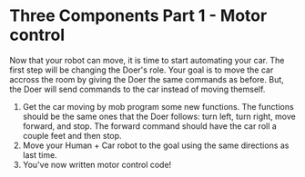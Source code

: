 # Three Components Part 1 - Motor control
Now that your robot can move, it is time to start automating your car. The first step will be changing the Doer's role. Your goal is to move the car accross the room by giving the Doer the same commands as before. But, the Doer will send commands to the car instead of moving themself.

1. Get the car moving by mob program some new functions. The functions should be the same ones that the Doer follows: turn left, turn right, move forward, and stop. The forward command should have the car roll a couple feet and then stop.
2. Move your Human + Car robot to the goal using the same directions as last time.
3. You've now written motor control code!
